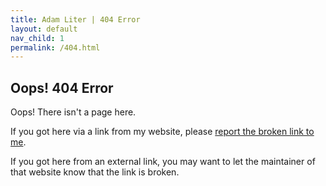 ```yaml
---
title: Adam Liter | 404 Error
layout: default
nav_child: 1
permalink: /404.html
---
```


## Oops! 404 Error

Oops! There isn't a page here.

If you got here via a link from my website, please [report the broken link to me][contact].

If you got here from an external link, you may want to let the maintainer of that website know that the link is broken.

[contact]: http://adamliter.org/contact/
